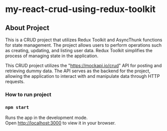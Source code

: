 # my-react-crud-using-redux-toolkit

## About Project

This is a CRUD project that utilizes Redux Toolkit and AsyncThunk functions for state management. The project allows users to perform operations such as creating, updating, and listing user data. Redux Toolkit simplifies the process of managing state in the application. 

This CRUD project utilizes the "https://mockapi.io/crud" API for posting and retrieving dummy data. The API serves as the backend for the project, allowing the application to interact with and manipulate data through HTTP requests. 

### How to run project

### `npm start`

Runs the app in the development mode.\
Open [http://localhost:3000](http://localhost:3000) to view it in your browser.





